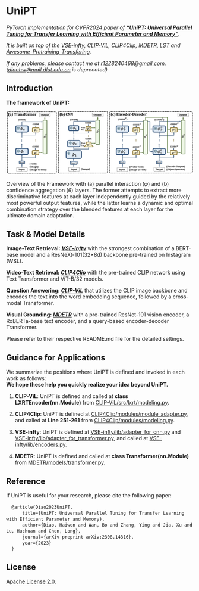 # UniPT
*PyTorch implementation for CVPR2024 paper of [**“UniPT: Universal Parallel Tuning for Transfer Learning with Efficient Parameter and Memory”**](https://arxiv.org/abs/2308.14316).* 

*It is built on top of the [VSE-infty](https://github.com/woodfrog/vse_infty), [CLIP-ViL](https://github.com/clip-vil/CLIP-ViL), [CLIP4Clip](https://github.com/ArrowLuo/CLIP4Clip), [MDETR](https://github.com/ashkamath/mdetr), [LST](https://github.com/ylsung/Ladder-Side-Tuning) and [Awesome_Pretraining_Transfering](https://github.com/Paranioar/Awesome_Matching_Pretraining_Transfering).* 

*If any problems, please contact me at r1228240468@gmail.com. (diaohw@mail.dlut.edu.cn is deprecated)*

## Introduction

**The framework of UniPT:**

<img src="./0-docs/application.jpg" width = "100%" height="50%">

Overview of the Framework with (a) parallel interaction ($\varphi$) and (b) confidence aggregation ($\theta$) layers. The former attempts to extract more discriminative features at each layer independently guided by the relatively most powerful output features, while the latter learns a dynamic and optimal combination strategy over the blended features at each layer for the ultimate domain adaptation.

## Task & Model Details

**Image-Text Retrieval: *[VSE-infty](https://github.com/Paranioar/UniPT/blob/main/VSE-infty/README.md)*** with the strongest combination of a BERT-base model and a ResNeXt-101(32×8d) backbone pre-trained on Instagram (WSL).

**Video-Text Retrieval: *[CLIP4Clip](https://github.com/Paranioar/UniPT/blob/main/CLIP4Clip/README.md)*** with the pre-trained CLIP network using Text Transformer and ViT-B/32 models.

**Question Answering: *[CLIP-ViL](https://github.com/Paranioar/UniPT/blob/main/CLIP-ViL/README.md)*** that utilizes the CLIP image backbone and encodes the text into the word embedding sequence, followed by a cross-modal Transformer.

**Visual Grounding: *[MDETR](https://github.com/Paranioar/UniPT/blob/main/MDETR/README.md)*** with a pre-trained ResNet-101 vision encoder, a RoBERTa-base text encoder, and a query-based encoder-decoder Transformer.

Please refer to their respective README.md file for the detailed settings.


## Guidance for Applications
We summarize the positions where UniPT is defined and invoked in each work as follows:  
**We hope these help you quickly realize your idea beyond UniPT.**


1. **CLIP-ViL**: UniPT is defined and called at **class LXRTEncoder(nn.Module)** from [CLIP-ViL/src/lxrt/modeling.py](https://github.com/Paranioar/UniPT/blob/main/CLIP-ViL/src/lxrt/modeling.py).

2. **CLIP4Clip**: UniPT is defined at [CLIP4Clip/modules/module_adapter.py](https://github.com/Paranioar/UniPT/blob/main/CLIP4Clip/modules/module_adapter.py), and called at **Line 251-261** from [CLIP4Clip/modules/modeling.py](https://github.com/Paranioar/UniPT/blob/main/CLIP4Clip/modules/modeling.py).

3. **VSE-infty**: UniPT is defined at [VSE-infty/lib/adapter_for_cnn.py](https://github.com/Paranioar/UniPT/blob/main/VSE-infty/lib/adapter_for_cnn.py) and [VSE-infty/lib/adapter_for_transformer.py](https://github.com/Paranioar/UniPT/blob/main/VSE-infty/lib/adapter_for_transformer.py), and called at [VSE-infty/lib/encoders.py](https://github.com/Paranioar/UniPT/blob/main/VSE-infty/lib/encoders.py).

4. **MDETR**: UniPT is defined and called at **class Transformer(nn.Module)** from [MDETR/models/transformer.py](https://github.com/Paranioar/UniPT/blob/main/MDETR/models/transformer.py).


## Reference

If UniPT is useful for your research, please cite the following paper:

      @article{Diao2023UniPT,
          title={UniPT: Universal Parallel Tuning for Transfer Learning with Efficient Parameter and Memory},
          author={Diao, Haiwen and Wan, Bo and Zhang, Ying and Jia, Xu and Lu, Huchuan and Chen, Long},
          journal={arXiv preprint arXiv:2308.14316},
          year={2023}
      }

## License

[Apache License 2.0](http://www.apache.org/licenses/LICENSE-2.0).  
